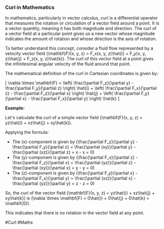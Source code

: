 ### Curl in Mathematics

In mathematics, particularly in vector calculus, curl is a differential operator that measures the rotation or circulation of a vector field around a point. It is a vector quantity, meaning it has both magnitude and direction. The curl of a vector field at a particular point gives us a new vector whose magnitude indicates the amount of rotation and whose direction is the axis of rotation.

To better understand this concept, consider a fluid flow represented by a velocity vector field \(\mathbf{F}(x, y, z) = F_x(x, y, z)\hat{i} + F_y(x, y, z)\hat{j} + F_z(x, y, z)\hat{k}\). The curl of this vector field at a point gives the infinitesimal angular velocity of the fluid around that point.

The mathematical definition of the curl in Cartesian coordinates is given by:

\[
\nabla \times \mathbf{F} = \left( \frac{\partial F_z}{\partial y} - \frac{\partial F_y}{\partial z} \right) \hat{i} + \left( \frac{\partial F_x}{\partial z} - \frac{\partial F_z}{\partial x} \right) \hat{j} + \left( \frac{\partial F_y}{\partial x} - \frac{\partial F_x}{\partial y} \right) \hat{k}
\]

**Example:**

Let's calculate the curl of a simple vector field \(\mathbf{F}(x, y, z) = yz\hat{i} + xz\hat{j} + xy\hat{k}\).

Applying the formula:

- The \(x\)-component is given by \(\frac{\partial F_z}{\partial y} - \frac{\partial F_y}{\partial z} = \frac{\partial (xy)}{\partial y} - \frac{\partial (xz)}{\partial z} = x - x = 0\)
- The \(y\)-component is given by \(\frac{\partial F_x}{\partial z} - \frac{\partial F_z}{\partial x} = \frac{\partial (yz)}{\partial z} - \frac{\partial (xy)}{\partial x} = y - y = 0\)
- The \(z\)-component is given by \(\frac{\partial F_y}{\partial x} - \frac{\partial F_x}{\partial y} = \frac{\partial (xz)}{\partial x} - \frac{\partial (yz)}{\partial y} = z - z = 0\)

So, the curl of the vector field \(\mathbf{F}(x, y, z) = yz\hat{i} + xz\hat{j} + xy\hat{k}\) is \(\nabla \times \mathbf{F} = 0\hat{i} + 0\hat{j} + 0\hat{k} = \mathbf{0}\).

This indicates that there is no rotation in the vector field at any point.

#Curl #Maths